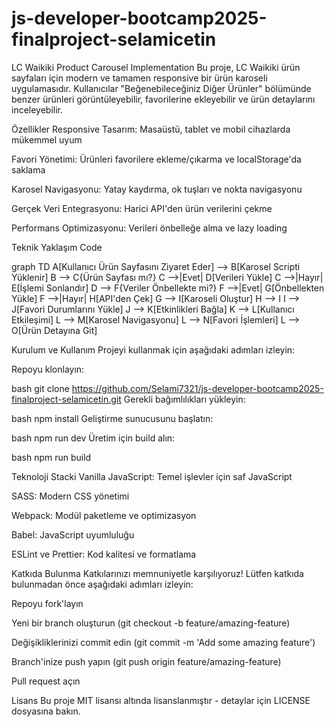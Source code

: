 # js-developer-bootcamp2025-finalproject-selamicetin

LC Waikiki Product Carousel Implementation
Bu proje, LC Waikiki ürün sayfaları için modern ve tamamen responsive bir ürün karoseli uygulamasıdır. Kullanıcılar "Beğenebileceğiniz Diğer Ürünler" bölümünde benzer ürünleri görüntüleyebilir, favorilerine ekleyebilir ve ürün detaylarını inceleyebilir.

Özellikler
Responsive Tasarım: Masaüstü, tablet ve mobil cihazlarda mükemmel uyum

Favori Yönetimi: Ürünleri favorilere ekleme/çıkarma ve localStorage'da saklama

Karosel Navigasyonu: Yatay kaydırma, ok tuşları ve nokta navigasyonu

Gerçek Veri Entegrasyonu: Harici API'den ürün verilerini çekme

Performans Optimizasyonu: Verileri önbelleğe alma ve lazy loading

Teknik Yaklaşım
Code

graph TD
    A[Kullanıcı Ürün Sayfasını Ziyaret Eder] --> B[Karosel Scripti Yüklenir]
    B --> C{Ürün Sayfası mı?}
    C -->|Evet| D[Verileri Yükle]
    C -->|Hayır| E[İşlemi Sonlandır]
    D --> F{Veriler Önbellekte mi?}
    F -->|Evet| G[Önbellekten Yükle]
    F -->|Hayır| H[API'den Çek]
    G --> I[Karoseli Oluştur]
    H --> I
    I --> J[Favori Durumlarını Yükle]
    J --> K[Etkinlikleri Bağla]
    K --> L[Kullanıcı Etkileşimi]
    L --> M[Karosel Navigasyonu]
    L --> N[Favori İşlemleri]
    L --> O[Ürün Detayına Git]




Kurulum ve Kullanım
Projeyi kullanmak için aşağıdaki adımları izleyin:

Repoyu klonlayın:

bash
git clone https://github.com/Selami7321/js-developer-bootcamp2025-finalproject-selamicetin.git
Gerekli bağımlılıkları yükleyin:

bash
npm install
Geliştirme sunucusunu başlatın:

bash
npm run dev
Üretim için build alın:

bash
npm run build

Teknoloji Stacki
Vanilla JavaScript: Temel işlevler için saf JavaScript

SASS: Modern CSS yönetimi

Webpack: Modül paketleme ve optimizasyon

Babel: JavaScript uyumluluğu

ESLint ve Prettier: Kod kalitesi ve formatlama

Katkıda Bulunma
Katkılarınızı memnuniyetle karşılıyoruz! Lütfen katkıda bulunmadan önce aşağıdaki adımları izleyin:

Repoyu fork'layın

Yeni bir branch oluşturun (git checkout -b feature/amazing-feature)

Değişikliklerinizi commit edin (git commit -m 'Add some amazing feature')

Branch'inize push yapın (git push origin feature/amazing-feature)

Pull request açın

Lisans
Bu proje MIT lisansı altında lisanslanmıştır - detaylar için LICENSE dosyasına bakın.
